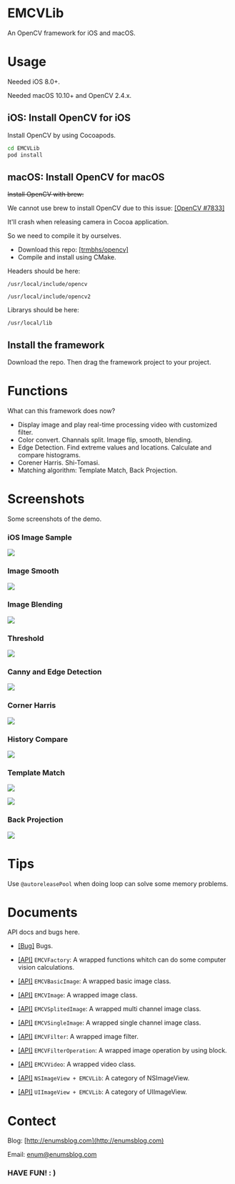 # EMCVLib

An OpenCV framework for iOS and macOS.

# Usage

Needed iOS 8.0+.

Needed macOS 10.10+ and OpenCV 2.4.x.

## iOS: Install OpenCV for iOS

Install OpenCV by using Cocoapods.

```bash
cd EMCVLib
pod install
```

## macOS: Install OpenCV for macOS

<del>Install OpenCV with brew:</del>

We cannot use brew to install OpenCV due to this issue: [[OpenCV #7833]](https://github.com/opencv/opencv/issues/7833)

It'll crash when releasing camera in Cocoa application.

So we need to compile it by ourselves.

- Download this repo: [[trmbhs/opencv]](https://github.com/trmbhs/opencv)
- Compile and install using CMake.

Headers should be here: 

`/usr/local/include/opencv`

`/usr/local/include/opencv2`

Librarys should be here: 

`/usr/local/lib`

## Install the framework

Download the repo. Then drag the framework project to your project.

# Functions

What can this framework does now?

- Display image and play real-time processing video with customized filter.
- Color convert. Channals split. Image flip, smooth, blending.
- Edge Detection. Find extreme values and locations. Calculate and compare histograms.
- Corener Harris. Shi-Tomasi.
- Matching algorithm: Template Match, Back Projection.

# Screenshots

Some screenshots of the demo.

### iOS Image Sample

![](https://github.com/trmbhs/EMCVLib/raw/master/Screenshots/ios_image_sample.png)

### Image Smooth

![](https://github.com/trmbhs/EMCVLib/raw/master/Screenshots/smooth.png)

### Image Blending

![](https://github.com/trmbhs/EMCVLib/raw/master/Screenshots/blending.png)

### Threshold

![](https://github.com/trmbhs/EMCVLib/raw/master/Screenshots/threshold.png)

### Canny and Edge Detection

![](https://github.com/trmbhs/EMCVLib/raw/master/Screenshots/canny_and_contours.png)

### Corner Harris

![](https://github.com/trmbhs/EMCVLib/raw/master/Screenshots/corner_harris.png)

### History Compare

![](https://github.com/trmbhs/EMCVLib/raw/master/Screenshots/histogram_compare.png)

### Template Match

![](https://github.com/trmbhs/EMCVLib/raw/master/Screenshots/template_match.png)

![](https://github.com/trmbhs/EMCVLib/raw/master/Screenshots/template_match_2.png)

### Back Projection

![](https://github.com/trmbhs/EMCVLib/raw/master/Screenshots/back_projection.png)


# Tips

Use `@autoreleasePool` when doing loop can solve some memory problems.

# Documents

API docs and bugs here.

- [[Bug]](https://github.com/trmbhs/EMCVLib/blob/master/Documents/bugs.md) Bugs.

- [[API]](https://github.com/trmbhs/EMCVLib/blob/master/Documents/EMCVFactory.md) `EMCVFactory`: A wrapped functions whitch can do some computer vision calculations.
- [[API]](https://github.com/trmbhs/EMCVLib/blob/master/Documents/EMCVBasicImage.md) `EMCVBasicImage`: A wrapped basic image class.
- [[API]](https://github.com/trmbhs/EMCVLib/blob/master/Documents/EMCVImage.md) `EMCVImage`: A wrapped image class.
- [[API]](https://github.com/trmbhs/EMCVLib/blob/master/Documents/EMCVSplitedImage.md) `EMCVSplitedImage`: A wrapped multi channel image class.
- [[API]](https://github.com/trmbhs/EMCVLib/blob/master/Documents/EMCVSingleImage.md) `EMCVSingleImage`: A wrapped single channel image class.
- [[API]](https://github.com/trmbhs/EMCVLib/blob/master/Documents/EMCVFilter.md) `EMCVFilter`: A wrapped image filter.
- [[API]](https://github.com/trmbhs/EMCVLib/blob/master/Documents/EMCVFilterOperation.md) `EMCVFilterOperation`: A wrapped image operation by using block.
- [[API]](https://github.com/trmbhs/EMCVLib/blob/master/Documents/EMCVVideo.md) `EMCVVideo`: A wrapped video class.
- [[API]](https://github.com/trmbhs/EMCVLib/blob/master/Documents/NSImageView+EMCVLib.md) `NSImageView + EMCVLib`: A category of NSImageView.
- [[API]](https://github.com/trmbhs/EMCVLib/blob/master/Documents/UIImageView+EMCVLib.md) `UIImageView + EMCVLib`: A category of UIImageView.


# Contect

Blog: [http://enumsblog.com](http://enumsblog.com)

Email: [enum@enumsblog.com](enum@enumsblog.com)

### HAVE FUN! : )